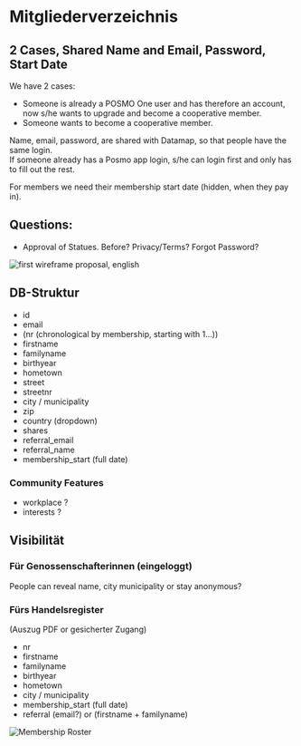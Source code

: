 # Mitgliederverzeichnis

## 2 Cases, Shared Name and Email, Password, Start Date
We have 2 cases:
- Someone is already a POSMO One user and has therefore an account, now s/he wants to upgrade and become a cooperative member.
- Someone wants to become a cooperative member.

Name, email, password, are shared with Datamap, so that people have the same login.         
If someone already has a Posmo app login, s/he can login first and only has to fill out the rest.   

For members we need their membership start date (hidden, when they pay in).     


## Questions:
- Approval of Statues. Before? Privacy/Terms? Forgot Password?      
           
![first wireframe proposal, english](https://github.com/posmocoop/general/blob/master/membership_proposal.png)


      

## DB-Struktur

- id
- email
- (nr (chronological by membership, starting with 1...))
- firstname
- familyname
- birthyear
- hometown 
- street
- streetnr
- city / municipality
- zip
- country (dropdown)
- shares
- referral_email 
- referral_name
- membership_start (full date)

### Community Features
- workplace ?
- interests ?

## Visibilität

### Für Genossenschafterinnen (eingeloggt)
People can reveal name, city municipality or stay anonymous?

### Fürs Handelsregister 
(Auszug PDF or gesicherter Zugang)
- nr
- firstname
- familyname
- birthyear
- hometown 
- city / municipality
- membership_start (full date)
- referral (email?) or (firstname + familyname)

![Membership Roster](https://user-images.githubusercontent.com/7697124/76142658-01249600-6070-11ea-8bf9-2158fa7f68dc.png)
